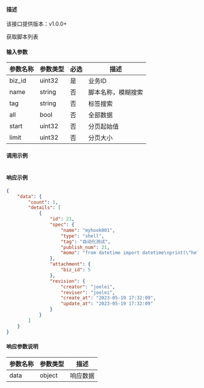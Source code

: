 #### 描述

该接口提供版本：v1.0.0+

获取脚本列表

#### 输入参数

| 参数名称 | 参数类型 | 必选 | 描述               |
| -------- | -------- | ---- | ------------------ |
| biz_id   | uint32   | 是   | 业务ID             |
| name     | string   | 否   | 脚本名称，模糊搜索 |
| tag      | string   | 否   | 标签搜索           |
| all      | bool     | 否   | 全部数据           |
| start    | uint32   | 否   | 分页起始值         |
| limit    | uint32   | 否   | 分页大小           |

#### 调用示例

```json

```

#### 响应示例

```json
{
    "data": {
        "count": 1,
        "details": [
            {
                "id": 21,
                "spec": {
                    "name": "myhook001",
                    "type": "shell",
                    "tag": "自动化测试",
                    "publish_num": 21,
                    "momo": "from datetime import datetime\nprint(\"hello, end at\", datetime.now())\n",
                },
                "attachment": {
                    "biz_id": 5
                },
                "revision": {
                    "creator": "joelei",
                    "reviser": "joelei",
                    "create_at": "2023-05-19 17:32:09",
                    "update_at": "2023-05-19 17:32:09"
                }
            }
        ]
    }
}
```

#### 响应参数说明

| 参数名称 | 参数类型 | 描述     |
| -------- | -------- | -------- |
| data     | object   | 响应数据 |

